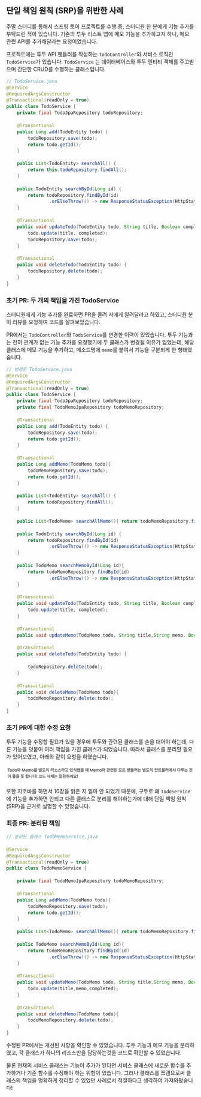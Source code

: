 ## 단일 책임 원칙 (SRP)을 위반한 사례

주말 스터디를 통해서 스프링 토이 프로젝트를 수행 중, 스터디원 한 분에게 기능 추가를 부탁드린 적이 있습니다. 기존의 투두 리스트 앱에 메모 기능을 추가하고자 하니, 메모 관련 API를 추가해달라는 요청이었습니다.

프로젝트에는 투두 API 핸들러를 작성하는 `TodoController`와 서비스 로직인 `TodoService`가 있습니다. `TodoService` 는 데이터베이스와 투두 엔티티 객체를 주고받으며 간단한 CRUD를 수행하는 클래스입니다.

```java
// TodoService.java
@Service
@RequiredArgsConstructor
@Transactional(readOnly = true)
public class TodoService {
    private final TodoJpaRepository todoRepository;

    @Transactional
    public Long add(TodoEntity todo) {
        todoRepository.save(todo);
        return todo.getId();
    }

    public List<TodoEntity> searchAll() {
        return this.todoRepository.findAll();
    }

    public TodoEntity searchById(Long id) {
        return todoRepository.findById(id)
                .orElseThrow(() -> new ResponseStatusException(HttpStatus.NOT_FOUND));
    }

    @Transactional
    public void updateTodo(TodoEntity todo, String title, Boolean completed) {
        todo.update(title, completed);
        todoRepository.save(todo);
    }

    @Transactional
    public void deleteTodo(TodoEntity todo) {
        todoRepository.delete(todo);
    }
}
```

### 초기 PR: 두 개의 책임을 가진 TodoService

스터디원에게 기능 추가를 완료하면 PR을 올려 저에게 알려달라고 하였고, 스터디원 분이 리뷰를 요청하여 코드를 살펴보았습니다.

PR에서는 `TodoController`와 `TodoService`를 변경한 이력이 있었습니다. 투두 기능과는 전혀 관계가 없는 기능 추가를 요청했기에 두 클래스가 변경될 이유가 없었는데, 해당 클래스에 메모 기능을 추가하고, 메소드명에 `memo`를 붙여서 기능을 구분되게 한 형태였습니다.

```java
// 변경된 TodoService.java
@Service
@RequiredArgsConstructor
@Transactional(readOnly = true)
public class TodoService {
    private final TodoJpaRepository todoRepository;
    private final TodoMemoJpaRepository todoMemoRepository;

    @Transactional
    public Long add(TodoEntity todo) {
        todoRepository.save(todo);
        return todo.getId();
    }

    @Transactional
    public Long addMemo(TodoMemo todo){
        todoMemoRepository.save(todo);
        return todo.getId();
    }

    public List<TodoEntity> searchAll() {
        return todoRepository.findAll();
    }

    public List<TodoMemo> searchAllMemo(){ return todoMemoRepository.findAll(); }

    public TodoEntity searchById(Long id) {
        return todoRepository.findById(id)
                .orElseThrow(() -> new ResponseStatusException(HttpStatus.NOT_FOUND));
    }

    public TodoMemo searchMemoById(Long id){
        return todoMemoRepository.findById(id)
                .orElseThrow(() -> new ResponseStatusException(HttpStatus.NOT_FOUND));
    }

    @Transactional
    public void updateTodo(TodoEntity todo, String title, Boolean completed) {
        todo.update(title, completed);
    }

    @Transactional
    public void updateMemo(TodoMemo todo, String title,String memo, Boolean completed) { todo.update(title,memo,completed);}

    @Transactional
    public void deleteTodo(TodoEntity todo) {

        todoRepository.delete(todo);
    }

    @Transactional
    public void deleteMemo(TodoMemo todo){
        todoMemoRepository.delete(todo);
    }
}
```

### 초기 PR에 대한 수정 요청

투두 기능을 수정할 필요가 있을 경우에 투두와 관련된 클래스를 손을 대어야 하는데, 다른 기능을 덧붙여 여러 책임을 가진 클래스가 되었습니다. 따라서 클래스를 분리할 필요가 있어보였고, 아래와 같이 요청을 하였습니다.

![Alt text](image/10-1.png)

또한 지코바를 하면서 10장을 읽은 지 얼마 안 되었기 때문에, 구두로 왜 `TodoService`에 기능을 추가하면 안되고 다른 클래스로 분리를 해야하는가에 대해 단일 책임 원칙(SRP)을 근거로 설명할 수 있었습니다.

### 최종 PR: 분리된 책임

```java
// 분리된 클래스 TodoMemoService.java

@Service
@RequiredArgsConstructor
@Transactional(readOnly = true)
public class TodoMemoService {

    private final TodoMemoJpaRepository todoMemoRepository;

    @Transactional
    public Long addMemo(TodoMemo todo){
        todoMemoRepository.save(todo);
        return todo.getId();
    }

    public List<TodoMemo> searchAllMemo(){ return todoMemoRepository.findAll(); }

    public TodoMemo searchMemoById(Long id){
        return todoMemoRepository.findById(id)
                .orElseThrow(() -> new ResponseStatusException(HttpStatus.NOT_FOUND));
    }

    @Transactional
    public void updateMemo(TodoMemo todo, String title,String memo, Boolean completed) {
        todo.update(title,memo,completed);
    }

    @Transactional
    public void deleteMemo(TodoMemo todo){
        todoMemoRepository.delete(todo);
    }
}
```

수정된 PR에서는 개선된 사항을 확인할 수 있었습니다. 투두 기능과 메모 기능을 분리하였고, 각 클래스가 하나의 리소스만을 담당하는것을 코드로 확인할 수 있었습니다.

물론 현재의 서비스 클래스는 기능이 추가가 된다면 서비스 클래스에 새로운 함수를 추가하거나 기존 함수를 수정해야 하는 위험이 있습니다. 그러나 클래스를 쪼갬으로써 클래스의 책임을 명확하게 정리할 수 있었던 사례로서 적절하다고 생각하여 가져와봤습니다!
